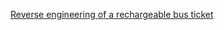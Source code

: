 
[Reverse engineering of a rechargeable bus ticket](https://old.reddit.com/r/hacking/comments/15pi27m/reverse_engineering_of_a_rechargeable_bus_ticket/)
